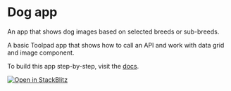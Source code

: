 # Dog app

<p class="description">An app that shows dog images based on selected breeds or sub-breeds. </p>

A basic Toolpad app that shows how to call an API and work with data grid and image component.

To build this app step-by-step, visit the [docs](https://mui.com/toolpad/getting-started/first-app/#building-your-first-application).

[![Open in StackBlitz](https://developer.stackblitz.com/img/open_in_stackblitz.svg)](https://stackblitz.com/fork/github/mui/mui-toolpad/tree/master/examples/dog-app)
